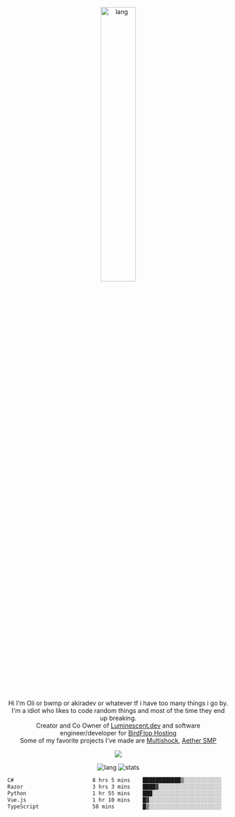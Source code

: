 <p align="center">
 <a href="https://luminescent.dev">
  <img width="40%" alt="lang" src="https://github.com/bwmp/bwmp/blob/main/l_10.png?raw=true" />
 </a>
</p>

<p align="center">
 Hi I'm Oli or bwmp or akiradev or whatever tf i have too many things i go by.<br>
 I'm a idiot who likes to code random things and most of the time they end up breaking.<br>
 Creator and Co Owner of <a href="https://luminescent.dev">Luminescent.dev</a> and software engineer/developer for <a href="https://www.birdflop.com">BirdFlop Hosting</a><br>
 Some of my favorite projects I've made are <a href="https://github.com/PiShock-Inc/MultiShock">Multishock</a>, <a href="https://www.aethersmp.com">Aether SMP</a>
</p>

<p align="center">
  <a href="https://discord.com/users/798738506859282482"><img align="center" src="https://lanyard-profile-readme.vercel.app/api/798738506859282482?bg=433e4f&borderRadius=10px&showDisplayName=true&idleMessage=Probably%20sleeping"/></a>
</p>

<p align="center">
 <img alt="lang" src="https://github-readme-stats.vercel.app/api/top-langs/?username=bwmp&layout=compact&hide_border=true&langs_count=10&theme=transparent&custom_title=Languages" />
 <img alt="stats" src="https://github-readme-stats.vercel.app/api?username=bwmp&show_icons=true&hide_border=true&count_private=true&theme=transparent&custom_title=Statistics">
</p>
<p align="center">
 <!--START_SECTION:waka-->

```txt
C#                         8 hrs 5 mins    ████████████▒░░░░░░░░░░░░   48.77 %
Razor                      3 hrs 3 mins    ████▓░░░░░░░░░░░░░░░░░░░░   18.38 %
Python                     1 hr 55 mins    ███░░░░░░░░░░░░░░░░░░░░░░   11.61 %
Vue.js                     1 hr 10 mins    █▓░░░░░░░░░░░░░░░░░░░░░░░   07.12 %
TypeScript                 58 mins         █▒░░░░░░░░░░░░░░░░░░░░░░░   05.90 %
```

<!--END_SECTION:waka-->
</p>
